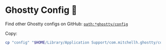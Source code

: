 # Ghostty Config 👻

Find other Ghostty configs on GitHub: [`path:*ghostty/config`](https://github.com/search?q=path%3A*ghostty%2Fconfig&type=code)

Copy:

```bash
cp "config" "$HOME/Library/Application Support/com.mitchellh.ghostty/config"
```